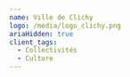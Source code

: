 ```yaml
---
name: Ville de Clichy
logo: /media/logo_clichy.png
ariaHidden: true
client_tags:
  - Collectivités
  - Culture
---
```

